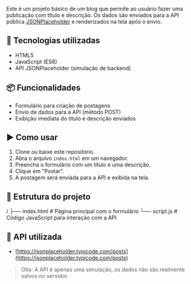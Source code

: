 Este é um projeto básico de um blog que permite ao usuário fazer uma publicação com título e descrição. Os dados são enviados para a API pública [JSONPlaceholder](https://jsonplaceholder.typicode.com/) e renderizados na tela após o envio.

## 🧰 Tecnologias utilizadas

- HTML5
- JavaScript (ES6)
- API JSONPlaceholder (simulação de backend)

## 📦 Funcionalidades

- Formulário para criação de postagens
- Envio de dados para a API (método POST)
- Exibição imediata do título e descrição enviados

## ▶️ Como usar

1. Clone ou baixe este repositório.
2. Abra o arquivo `index.html` em um navegador.
3. Preencha o formulário com um título e uma descrição.
4. Clique em "Postar".
5. A postagem será enviada para a API e exibida na tela.

## 📁 Estrutura do projeto

/
├── index.html # Página principal com o formulário
└── script.js # Código JavaScript para interação com a API


## 🚀 API utilizada

- [https://jsonplaceholder.typicode.com/posts](https://jsonplaceholder.typicode.com/posts)

> Obs: A API é apenas uma simulação, os dados não são realmente salvos no servidor.
